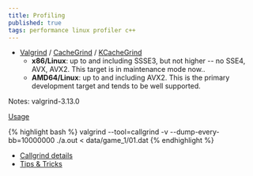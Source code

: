 ```yaml
---
title: Profiling
published: true
tags: performance linux profiler c++
---
```

- [Valgrind](http://valgrind.org/) / [CacheGrind](http://valgrind.org/docs/manual/cl-manual.html) / [KCacheGrind](https://kcachegrind.github.io/html/Home.html)
	- **x86/Linux**: up to and including SSSE3, but not higher -- no SSE4, AVX, AVX2. This target is in maintenance mode now..
    - **AMD64/Linux**: up to and including AVX2. This is the primary development target and tends to be well supported.

Notes: valgrind-3.13.0

[Usage](https://kcachegrind.github.io/html/Usage.html)

{% highlight bash %}
valgrind --tool=callgrind -v --dump-every-bb=10000000  ./a.out < data/game_1/01.dat 
{% endhighlight %}

- [Callgrind details](https://kcachegrind.github.io/html/Usage.html)
- [Tips & Tricks](https://web.stanford.edu/class/archive/cs/cs107/cs107.1174/guide_callgrind.html)
